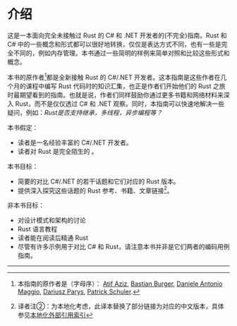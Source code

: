 # 介绍

这是一本面向完全未接触过 Rust 的 C# 和 .NET 开发者的(不完全)指南。Rust 和 C# 中的一些概念和形式都可以很好地转换，仅仅是表达方式不同，也有一些是完全不同的，例如内存管理。本书通过一些简明的样例来简单对照和比较这些形式和概念。

本书的原作者[^authors]都是全新接触 Rust 的 C#/.NET 开发者。这本指南是这些作者在几个月的课程中编写 Rust 代码时的知识汇集，也正是作者们开始他们的 Rust 之旅时最期望看到的指南。也就是说，作者们同样鼓励你通过更多书籍和网络材料来深入 Rust，而不是仅仅透过 C# 和 .NET 观察。同时，本指南可以快速地解决一些疑问，例如：_Rust是否支持继承，多线程，异步编程等？_

本书假定：

- 读者是一名经验丰富的 C#/.NET 开发者。
- 读者对 Rust 是完全陌生的 。

本书目标：

- 简要的对比 C#/.NET 的若干话题和它们对应的 Rust 版本。
- 提供深入探究这些话题的 Rust 参考、书籍、文章链接[^localization]。

非本书目标：

- 对设计模式和架构的讨论
- Rust 语言教程
- 读者能在阅读后精通 Rust
- 尽管有许多示例用于对比 C# 和 Rust，请注意本书并非是它们两者的编码用例指南。

---
[^authors]: 本指南的原作者是（字母序）：
[Atif Aziz], [Bastian Burger], [Daniele Antonio Maggio], [Dariusz Parys], [Patrick Schuler].

  [Atif Aziz]: https://github.com/atifaziz
  [Bastian Burger]: https://github.com/bastbu
  [Daniele Antonio Maggio]: https://github.com/danigian
  [Dariusz Parys]: https://github.com/dariuszparys
  [Patrick Schuler]: https://github.com/p-schuler

[^translators]:译者注①：此译本的贡献者为：[artiga033]

  [artiga033]: https://github.com/artiga033

[^localization]:译者注②：为本地化考虑，此译本替换了部分链接为对应的中文版本，具体参见[本地化外部引用索引](./contributing.md#本地化外部引用索引)